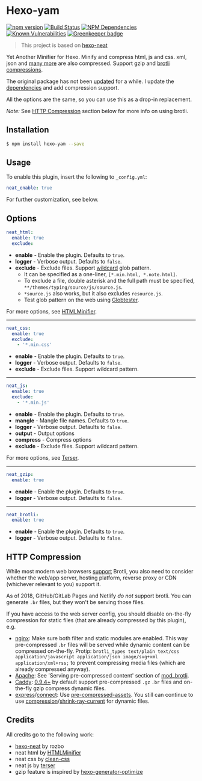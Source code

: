 # Hexo-yam

[![npm version](https://badge.fury.io/js/hexo-yam.svg)](https://www.npmjs.com/package/hexo-yam)
[![Build Status](https://travis-ci.com/weyusi/hexo-yam.svg?branch=master)](https://travis-ci.com/weyusi/hexo-yam)
[![NPM Dependencies](https://david-dm.org/weyusi/hexo-yam.svg)](https://david-dm.org/weyusi/hexo-yam)
[![Known Vulnerabilities](https://snyk.io/test/npm/hexo-yam/badge.svg)](https://snyk.io/test/npm/hexo-yam)
[![Greenkeeper badge](https://badges.greenkeeper.io/weyusi/hexo-yam.svg)](https://greenkeeper.io/)

> This project is based on [hexo-neat](https://github.com/rozbo/hexo-neat)

Yet Another Minifier for Hexo. Minify and compress html, js and css. xml, json and [many more](https://github.com/weyusi/hexo-yam/blob/master/lib/filter.js#L105) are also compressed. Support gzip and [brotli](https://en.wikipedia.org/wiki/Brotli) [compressions](https://en.wikipedia.org/wiki/HTTP_compression).

The original package has not been [updated](https://www.npmjs.com/package/hexo-neat) for a while. I update the [dependencies](https://github.com/weyusi/hexo-yam/blob/master/package.json) and add compression support.

All the options are the same, so you can use this as a drop-in replacement.

*Note:* See [HTTP Compression](#http-compression) section below for more info on using brotli.

## Installation
``` bash
$ npm install hexo-yam --save
```

## Usage
To enable this plugin, insert the following to `_config.yml`:
``` yaml
neat_enable: true
```
For further customization, see below.

## Options
``` yaml
neat_html:
  enable: true
  exclude:
```
- **enable** - Enable the plugin. Defaults to `true`.
- **logger** - Verbose output. Defaults to `false`.
- **exclude** - Exclude files. Support [wildcard](https://github.com/micromatch/nanomatch#features) glob pattern.
  - It can be specified as a one-liner, `[*.min.html, *.note.html]`.
  - To exclude a file, double asterisk and the full path must be specified, `**/themes/typing/source/js/source.js`.
  - `*source.js` also works, but it also excludes `resource.js`.
  - Test glob pattern on the web using [Globtester](http://www.globtester.com/).

For more options, see [HTMLMinifier](https://github.com/kangax/html-minifier).

----------

``` yaml
neat_css:
  enable: true
  exclude:
    - '*.min.css'
```
- **enable** - Enable the plugin. Defaults to `true`.
- **logger** - Verbose output. Defaults to `false`.
- **exclude** - Exclude files. Support wildcard pattern.

----------

``` yaml
neat_js:
  enable: true
  exclude:
    - '*.min.js'
```
- **enable** - Enable the plugin. Defaults to `true`.
- **mangle** - Mangle file names. Defaults to `true`.
- **logger** - Verbose output. Defaults to `false`.
- **output** - Output options
- **compress** - Compress options
- **exclude** - Exclude files. Support wildcard pattern.

For more options, see [Terser](https://github.com/terser-js/terser).

----------

``` yaml
neat_gzip:
  enable: true
```
- **enable** - Enable the plugin. Defaults to `true`.
- **logger** - Verbose output. Defaults to `false`.

----------

``` yaml
neat_brotli:
  enable: true
```
- **enable** - Enable the plugin. Defaults to `true`.
- **logger** - Verbose output. Defaults to `false`.

## HTTP Compression
While most modern web browsers [support](https://www.caniuse.com/#feat=brotli) Brotli, you also need to consider whether the web/app server, hosting platform, reverse proxy or CDN (whichever relevant to you) support it.

As of 2018, GitHub/GitLab Pages and Netlify *do not* support brotli. You can generate `.br` files, but they won't be serving those files.

If you have access to the web server config, you should disable on-the-fly compression for static files (that are already compressed by this plugin), e.g.

- [nginx](https://github.com/google/ngx_brotli): Make sure both filter and static modules are enabled. This way pre-compressed `.br` files will be served while dynamic content can be compressed on-the-fly. Protip: `brotli_types text/plain text/css application/javascript application/json image/svg+xml application/xml+rss;` to prevent compressing media files (which are already compressed anyway).
- [Apache](https://httpd.apache.org/docs/2.4/en/mod/mod_brotli.html): See 'Serving pre-compressed content' section of [mod_brotli](https://httpd.apache.org/docs/2.4/en/mod/mod_brotli.html).
- [Caddy](https://caddyserver.com/features): [0.9.4+](https://caddyserver.com/blog/caddy-0_9_4-released) by default support pre-compressed `.gz` `.br` files and on-the-fly gzip compress dynamic files.
- [express](https://github.com/expressjs/express)/[connect](https://github.com/senchalabs/connect): Use [pre-compressed-assets](https://github.com/domadams/pre-compressed-assets). You still can continue to use [compression](https://github.com/expressjs/compression)/[shrink-ray-current](https://github.com/Alorel/shrink-ray) for dynamic files.

## Credits
All credits go to the following work:
- [hexo-neat](https://github.com/rozbo/hexo-neat) by rozbo
- neat html by [HTMLMinifier](https://github.com/kangax/html-minifier)
- neat css  by [clean-css](https://github.com/jakubpawlowicz/clean-css)
- neat js   by  [terser](https://github.com/terser-js/terser)
- gzip feature is inspired by [hexo-generator-optimize](https://github.com/JackyRen/hexo-generator-optimize)
